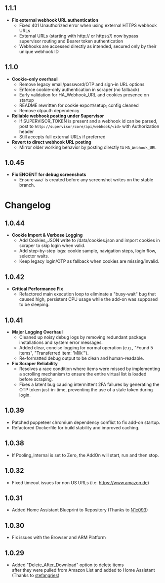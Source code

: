 ## 1.1.1

- **Fix external webhook URL authentication**
  - Fixed 401 Unauthorized error when using external HTTPS webhook URLs
  - External URLs (starting with http:// or https://) now bypass supervisor routing and Bearer token authentication
  - Webhooks are accessed directly as intended, secured only by their unique webhook ID

## 1.1.0

- **Cookie-only overhaul**
  - Remove legacy email/password/OTP and sign-in URL options
  - Enforce cookie-only authentication in scraper (no fallback)
  - Early validation for HA_Webhook_URL and cookies presence on startup
  - README rewritten for cookie export/setup; config cleaned
  - Remove otpauth dependency
- **Reliable webhook posting under Supervisor**
  - If SUPERVISOR_TOKEN is present and a webhook id can be parsed, post to `http://supervisor/core/api/webhook/<id>` with Authorization header
  - Still accepts full external URLs if preferred
- **Revert to direct webhook URL posting**
  - Mirror older working behavior by posting directly to `HA_Webhook_URL`

## 1.0.45

- **Fix ENOENT for debug screenshots**
  - Ensure `www/` is created before any screenshot writes on the stable branch.
# Changelog

## 1.0.44

- **Cookie Import & Verbose Logging**
  - Add Cookies_JSON write to /data/cookies.json and import cookies in scraper to skip login when valid.
  - Add step-by-step logs: cookie sample, navigation steps, login flow, selector waits.
  - Keep legacy login/OTP as fallback when cookies are missing/invalid.

## 1.0.42

- **Critical Performance Fix**
  - Refactored main execution loop to eliminate a "busy-wait" bug that caused high, persistent CPU usage while the add-on was supposed to be sleeping.

## 1.0.41

- **Major Logging Overhaul**
  - Cleaned up noisy debug logs by removing redundant package installations and system error messages.
  - Added clear, concise logging for normal operation (e.g., "Found 5 items", "Transferred item: 'Milk'").
  - Re-formatted debug output to be clean and human-readable.
- **Fix Scraper Reliability**
  - Resolves a race condition where items were missed by implementing a scrolling mechanism to ensure the entire virtual list is loaded before scraping.
  - Fixes a latent bug causing intermittent 2FA failures by generating the OTP token just-in-time, preventing the use of a stale token during login.

## 1.0.39

- Patched puppeteer chromium dependency conflict to fix add-on startup.
- Refactored Dockerfile for build stability and improved caching.

## 1.0.38

- If Pooling_Internal is set to Zero, the AddOn will start, run and then stop.

## 1.0.32

- Fixed timeout issues for non US URLs (i.e. https://www.amazon.de)

## 1.0.31

- Added Home Assistant Blueprint to Repository (Thanks to [N1c093](https://github.com/N1c093))

## 1.0.30

- Fix issues with the Browser and ARM Platform

## 1.0.29

- Added "Delete_After_Download" option to delete items<br>after they were pulled from Amazon List and added to Home Assistant<br>  (Thanks to [stefangries](https://github.com/stefangries))
 
